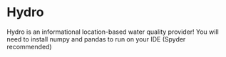 # Hydro
Hydro is an informational location-based water quality provider!
You will need to install numpy and pandas to run on your IDE (Spyder recommended)
